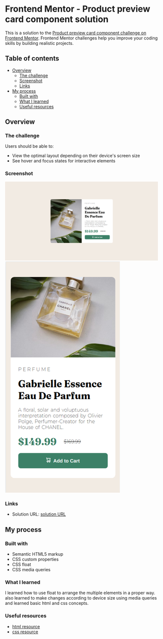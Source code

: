 # Frontend Mentor - Product preview card component solution

This is a solution to the [Product preview card component challenge on Frontend Mentor](https://www.frontendmentor.io/challenges/product-preview-card-component-GO7UmttRfa). Frontend Mentor challenges help you improve your coding skills by building realistic projects. 

## Table of contents

- [Overview](#overview)
  - [The challenge](#the-challenge)
  - [Screenshot](#screenshot)
  - [Links](#links)
- [My process](#my-process)
  - [Built with](#built-with)
  - [What I learned](#what-i-learned)
  - [Useful resources](#useful-resources)

## Overview

### The challenge

Users should be able to:

- View the optimal layout depending on their device's screen size
- See hover and focus states for interactive elements

### Screenshot

![](./solution-desktop.png)
![](./solution-mobile.png)

### Links

- Solution URL: [solution URL](https://www.frontendmentor.io/solutions/productpreviewcard-using-html-and-css-T0XTux86v6)

## My process

### Built with

- Semantic HTML5 markup
- CSS custom properties
- CSS float
- CSS media queries

### What I learned

I learned how to use float to arrange the multiple elements in a proper way. also learned to make changes according to device size using media queries and learned basic html and css concepts.

### Useful resources

- [html resource](https://www.w3schools.com/html/) 
- [css resource](https://www.w3schools.com/css/) 
